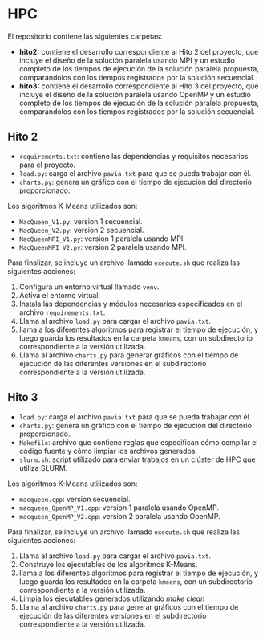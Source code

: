 # HPC

El repositorio contiene las siguientes carpetas:

- **hito2:** contiene el desarrollo correspondiente al Hito 2 del proyecto, que incluye el diseño de la solución paralela usando MPI y un estudio completo de los tiempos de ejecución de la solución paralela propuesta, comparándolos con los tiempos registrados por la solución secuencial.
- **hito3:** contiene el desarrollo correspondiente al Hito 3 del proyecto, que incluye el diseño de la solución paralela usando OpenMP y un estudio completo de los tiempos de ejecución de la solución paralela propuesta, comparándolos con los tiempos registrados por la solución secuencial.


## Hito 2

- `requirements.txt`: contiene las dependencias y requisitos necesarios para el proyecto.
- `load.py`: carga el archivo `pavia.txt` para que se pueda trabajar con él.
- `charts.py`: genera un gráfico con el tiempo de ejecución del directorio proporcionado.

Los algoritmos K-Means utilizados son:

- `MacQueen_V1.py`: version 1 secuencial.
- `MacQueen_V2.py`: version 2 secuencial.
- `MacQueenMPI_V1.py`: version 1 paralela usando MPI.
- `MacQueenMPI_V2.py`: version 2 paralela usando MPI.

Para finalizar, se incluye un archivo llamado `execute.sh` que realiza las siguientes acciones:

1. Configura un entorno virtual llamado `venv`.
2. Activa el entorno virtual.
3. Instala las dependencias y módulos necesarios especificados en el archivo `requirements.txt`.
4. Llama al archivo `load.py` para cargar el archivo `pavia.txt`.
5. llama a los diferentes algoritmos para registrar el tiempo de ejecución, y luego guarda los resultados en la carpeta `kmeans`, con un subdirectorio correspondiente a la versión utilizada.
6. Llama al archivo `charts.py` para generar gráficos con el tiempo de ejecución de las diferentes versiones en el subdirectorio correspondiente a la versión utilizada.

## Hito 3

- `load.py`: carga el archivo `pavia.txt` para que se pueda trabajar con él.
- `charts.py`: genera un gráfico con el tiempo de ejecución del directorio proporcionado.
- `Makefile`: archivo que contiene reglas que especifican cómo compilar el código fuente y cómo limpiar los archivos generados.
- `slurm.sh`: script utilizado para enviar trabajos en un clúster de HPC que utiliza SLURM.

Los algoritmos K-Means utilizados son:

- `macqueen.cpp`: version secuencial.
- `macqueen_OpenMP_V1.cpp`: version 1 paralela usando OpenMP.
- `macqueen_OpenMP_V2.cpp`: version 2 paralela usando OpenMP.

Para finalizar, se incluye un archivo llamado `execute.sh` que realiza las siguientes acciones:

1. Llama al archivo `load.py` para cargar el archivo `pavia.txt`.
2. Construye los ejecutables de los algoritmos K-Means.
3. llama a los diferentes algoritmos para registrar el tiempo de ejecución, y luego guarda los resultados en la carpeta `kmeans`, con un subdirectorio correspondiente a la versión utilizada.
4. Limpia los ejecutables generados utilizando _make clean_
5. Llama al archivo `charts.py` para generar gráficos con el tiempo de ejecución de las diferentes versiones en el subdirectorio correspondiente a la versión utilizada.
